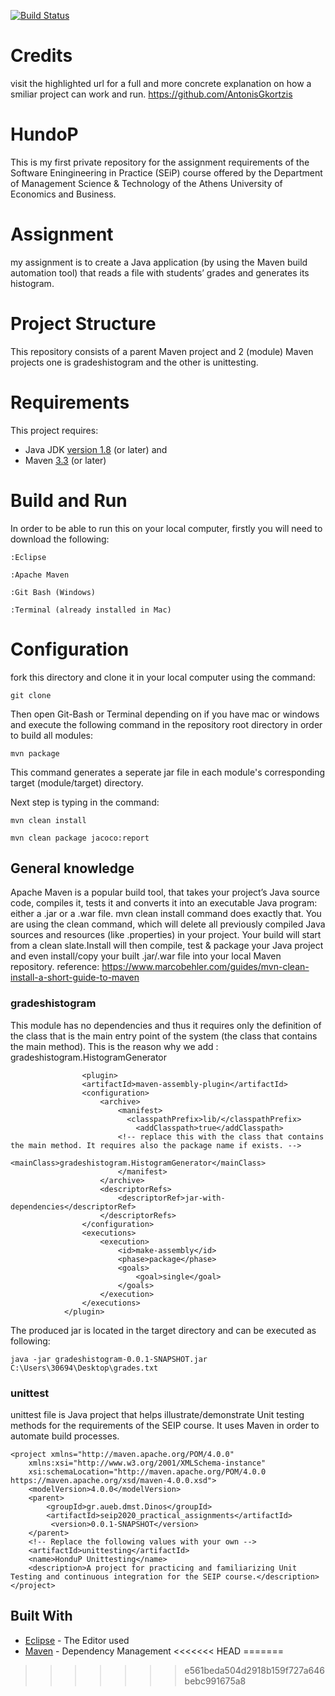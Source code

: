 
[![Build Status](https://travis-ci.com/DinosXa/HundoP.svg?token=PNYnGyYswdFUps8wxmnG&branch=developer)](https://travis-ci.com/DinosXa/HundoP)

# Credits

visit the highlighted url for a full and more concrete explanation on how a smiliar project can work and run.
https://github.com/AntonisGkortzis

# HundoP

This is my first private repository for the assignment requirements of the Software Eningineering in Practice (SEiP) course offered by the Department of Management Science & Technology of the Athens University of Economics and Business.

# Assignment

my assignment is to create a Java application (by using the Maven build automation tool) that reads a file with students’
grades and generates its histogram.

# Project Structure

This repository consists of a parent Maven project and 2 (module) Maven projects one is gradeshistogram and the other is unittesting.

# Requirements

This project requires:
- Java JDK [version 1.8](http://www.oracle.com/technetwork/java/javase/downloads/jdk8-downloads-2133151.html) (or later) and
- Maven [3.3](https://maven.apache.org/download.cgi) (or later)


# Build and Run

In order to be able to run this on your local computer, firstly you will need to download the following:

```
:Eclipse
```
```
:Apache Maven
```
```
:Git Bash (Windows)
```
```
:Terminal (already installed in Mac)
```
# Configuration

fork this directory and clone it in your local computer using the command:

```
git clone
```

Then open Git-Bash or Terminal depending on if you have mac or windows and execute the following command in the repository root directory in order to build all modules:

```
mvn package
```

This command generates a seperate jar file in each module's corresponding target (module/target) directory.

Next step is typing in the command:

```
mvn clean install
```

```
mvn clean package jacoco:report
```

## General knowledge

Apache Maven is a popular build tool, that takes your project’s Java source code, compiles it, tests it and converts it into an executable Java program: either a .jar or a .war file. mvn clean install command does exactly that. You are using the clean command, which will delete all previously compiled Java sources and resources (like .properties) in your project. Your build will start from a clean slate.Install will then compile, test & package your Java project and even install/copy your built .jar/.war file into your local Maven repository.
reference: https://www.marcobehler.com/guides/mvn-clean-install-a-short-guide-to-maven


### gradeshistogram
This module has no dependencies and thus it requires only the definition of the class that is the main entry point of the system (the class that contains the main method). This is the reason why we add : <mainClass>gradeshistogram.HistogramGenerator</mainClass> 
```
                <plugin>
				<artifactId>maven-assembly-plugin</artifactId>
				<configuration>
					<archive>
						<manifest>
						  <classpathPrefix>lib/</classpathPrefix>
							<addClasspath>true</addClasspath>
						<!-- replace this with the class that contains the main method. It requires also the package name if exists. -->
							<mainClass>gradeshistogram.HistogramGenerator</mainClass> 
						</manifest>
					</archive>
					<descriptorRefs>
						<descriptorRef>jar-with-dependencies</descriptorRef>
					</descriptorRefs>
				</configuration>
				<executions>
					<execution>
						<id>make-assembly</id>
						<phase>package</phase>
						<goals>
							<goal>single</goal>
						</goals>
					</execution>
				</executions>
			</plugin>
```

The produced jar is located in the target directory and can be executed as following:
```
java -jar gradeshistogram-0.0.1-SNAPSHOT.jar C:\Users\30694\Desktop\grades.txt

```

### unittest

unittest file is Java project that helps illustrate/demonstrate Unit testing methods for the requirements of the SEIP course. It uses Maven in order to automate build processes.

```
<project xmlns="http://maven.apache.org/POM/4.0.0"
	xmlns:xsi="http://www.w3.org/2001/XMLSchema-instance"
	xsi:schemaLocation="http://maven.apache.org/POM/4.0.0 https://maven.apache.org/xsd/maven-4.0.0.xsd">
	<modelVersion>4.0.0</modelVersion>
	<parent>
    	<groupId>gr.aueb.dmst.Dinos</groupId>
    	<artifactId>seip2020_practical_assignments</artifactId>
   		 <version>0.0.1-SNAPSHOT</version>
  	</parent>
	<!-- Replace the following values with your own -->
	<artifactId>unittesting</artifactId>
	<name>HonduP Unittesting</name>
	<description>A project for practicing and familiarizing Unit Testing and continuous integration for the SEIP course.</description>	
</project>
```

## Built With

* [Eclipse](//https://www.eclipse.org/) - The Editor used
* [Maven](https://maven.apache.org/) - Dependency Management
<<<<<<< HEAD
=======

>>>>>>> e561beda504d2918b159f727a646bebc991675a8
